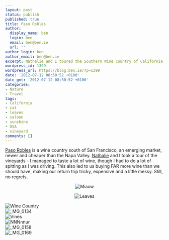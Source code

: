 ```yaml
---
layout: post
status: publish
published: true
title: Paso Robles
author:
  display_name: ben
  login: ben
  email: ben@ben.ie
  url: ''
author_login: ben
author_email: ben@ben.ie
excerpt: Nathalie and I toured the Southern Wine Country of California; Paso Robles.
wordpress_id: 1399
wordpress_url: https://blog.ben.ie/?p=1399
date: '2012-07-12 08:50:52 +0100'
date_gmt: '2012-07-12 08:50:52 +0100'
categories:
- Nature
- Travel
tags:
- California
- cat
- leaves
- saloon
- sunshine
- USA
- vineyard
comments: []
---
```

<p style="text-align: left;"><a href="https://en.wikipedia.org/wiki/Paso_Robles" target="_blank">Paso Robles</a> is a wine country south of San Francisco, an emerging market, newer and cheaper than the Napa Valley. <a href="https://nathalie.ie/blog" target="_blank">Nathalie</a> and I took a tour of the vineyards - I managed to taste a lot of wine, though I had to do a lot of spitting as I was driving. This also led to us buying FAR more wine than we should have, making our return trip tricky, expensive and a little messy. Still, no regrets.</p>
<p style="text-align: center;"><img alt="Miaow" src="https://farm8.staticflickr.com/7230/7268006332_5672be9967_c.jpg" /></p>
<p style="text-align: center;"><img alt="Leaves" src="https://farm8.staticflickr.com/7237/7268012368_07ddea7eb8_b.jpg" /></p>
<p><img class="aligncenter" alt="Wine Country" src="https://farm8.staticflickr.com/7081/7268019922_b6b5f91604_c.jpg" /><br />
<img class="aligncenter" alt="_MG_0134" src="https://farm8.staticflickr.com/7033/6636355899_2d5cd125cc_z.jpg" /><br />
<img class="aligncenter" alt="Vines" src="https://farm8.staticflickr.com/7145/6636363853_2566d64d63_z.jpg" /><br />
<img class="aligncenter" alt="NNNnnur" src="https://farm8.staticflickr.com/7163/6636400093_c34d9017a0_z.jpg" /><br />
<img class="aligncenter" alt="_MG_0158" src="https://farm8.staticflickr.com/7145/6636403227_bf9488a729_z.jpg" /><br />
<img class="aligncenter" alt="_MG_0169" src="https://farm8.staticflickr.com/7004/6636465349_62b416200a_z.jpg" /></p>
